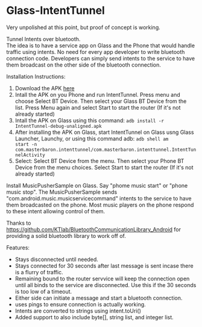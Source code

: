 Glass-IntentTunnel
==================

Very unpolished at this point, but proof of concept is working.


Tunnel Intents over bluetooth.  
The idea is to have a service app on Glass and the Phone that would handle traffic using intents.  No need for every app developer to write bluetooth connection code.   Developers can simply send intents to the service to have them broadcast on the other side of the bluetooth connection. 

Installation Instructions:
1. Download the APK [here](https://github.com/TheMasterBaron/Glass-IntentTunnel/blob/master/apk/IntentTunnel-debug-unaligned-0.0.1.apk?raw=true)
2. Intall the APK on you Phone and run IntentTunnel.  Press menu and choose Select BT Device.  Then select your Glass BT Device from the list.  Press Menu again and select Start to start the router (If it's not already started)
3. Intall the APK on Glass using this command:
<code>adb install -r IntentTunnel-debug-unaligned.apk</code>
4. After installing the APK on Glass, start IntentTunnel on Glass usng Glass Launcher, Launchy, or using this command adb:
<code>adb shell am start -n com.masterbaron.intenttunnel/com.masterbaron.intenttunnel.IntentTunnelActivity</code>
5. Select: Select BT Device from the menu.  Then select your Phone BT Device from the menu choices.  Select Start to start the router (If it's not already started)


Install MusicPusherSample on Glass.  Say "phome music start" or "phone music stop".
The MusicPusherSample sends "com.android.music.musicservicecommand" intents to the service to have them broadcasted on the phone.  Most music players on the phone respond to these intent allowing control of them.


Thanks to https://github.com/KTlab/BluetoothCommunicationLibrary_Android for providing a solid bluetooth library to work off of.


Features:
* Stays disconnected until needed.
* Stays connected for 30 seconds after last message is sent incase there is a flurry of traffic.
* Remaining bound to the router servvice will keep the connection open until all binds to the service are disconnected.  Use this if the 30 seconds is too low of a timeout.
* Either side can initiate a message and start a bluetooth connection.
* uses pings to ensure connection is actually working.
* Intents are converted to strings using intent.toUri() 
* Added support to also include byte[], string list, and integer list.
